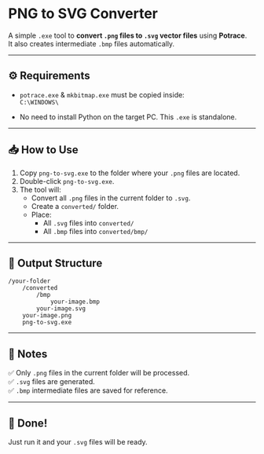 # PNG to SVG Converter

A simple `.exe` tool to **convert `.png` files to `.svg` vector files** using **Potrace**.  
It also creates intermediate `.bmp` files automatically.  

---

## ⚙️ Requirements

- `potrace.exe` & `mkbitmap.exe` must be copied inside:  
`C:\WINDOWS\`

- No need to install Python on the target PC. This `.exe` is standalone.

---

## 📥 How to Use

1. Copy `png-to-svg.exe` to the folder where your `.png` files are located.
2. Double-click `png-to-svg.exe`.
3. The tool will:
    - Convert all `.png` files in the current folder to `.svg`.
    - Create a `converted/` folder.
    - Place:
      - All `.svg` files into `converted/`
      - All `.bmp` files into `converted/bmp/`

---

## 📂 Output Structure

```
/your-folder
    /converted
        /bmp
            your-image.bmp
        your-image.svg
    your-image.png
    png-to-svg.exe
```

---

## 📝 Notes

✅ Only `.png` files in the current folder will be processed.  
✅ `.svg` files are generated.  
✅ `.bmp` intermediate files are saved for reference.

---

## 🎉 Done!
Just run it and your `.svg` files will be ready.
